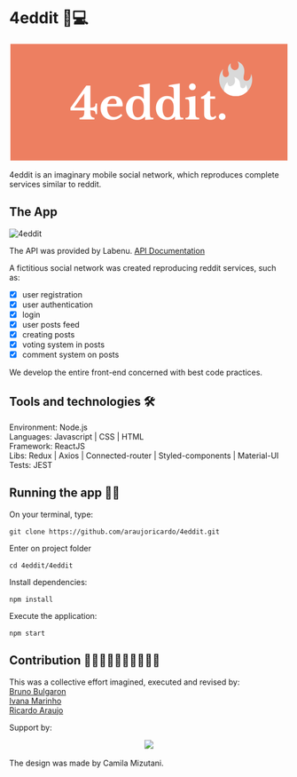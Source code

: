 # 4eddit 📖💻
<p align="center">
<img src="https://github.com/araujoricardo/4eddit/blob/master/4eddit/src/img/logo.png"/>
</p>

4eddit is an imaginary mobile social network, which reproduces complete services similar to reddit.

## The App
![4eddit](https://user-images.githubusercontent.com/60905493/90412665-c2b1ef00-e083-11ea-9880-c40957bdab17.gif)

The API was provided by Labenu. [API Documentation](https://documenter.getpostman.com/view/7549981/SW7T9XRj?version=latest)

A fictitious social network was created reproducing reddit services, such as:</br>

- [x] user registration
- [x] user authentication
- [x] login
- [x] user posts feed
- [x] creating posts
- [x] voting system in posts
- [x] comment system on posts

We develop the entire front-end concerned with best code practices.</br>

## Tools and technologies 🛠
Environment: Node.js</br>
Languages: Javascript | CSS | HTML</br>
Framework: ReactJS</br>
Libs: Redux | Axios | Connected-router | Styled-components | Material-UI</br>
Tests: JEST</br>

## Running the app 🏃‍♂️

On your terminal, type:
```
git clone https://github.com/araujoricardo/4eddit.git
```

Enter on project folder
```
cd 4eddit/4eddit
```

Install dependencies:
```
npm install
```

Execute the application:
```
npm start
```

## Contribution 🧙‍♂️🦹‍♀️🧛‍♀️🧜‍♂️🧟‍♀️

This was a collective effort imagined, executed and revised by:</br>
[Bruno Bulgaron](https://github.com/brunobulgaron)</br>
[Ivana Marinho](https://github.com/iivanabm)</br>
[Ricardo Araujo](https://github.com/araujoricardo)</br>

Support by: 
<p align="center">
<img src="https://uploads-ssl.webflow.com/5e790d30d198385b09366d8f/5eb17dfd4a07be86d2b8951e_Labenu_principal_slogan.png"/>
</p>
The design was made by Camila Mizutani.
